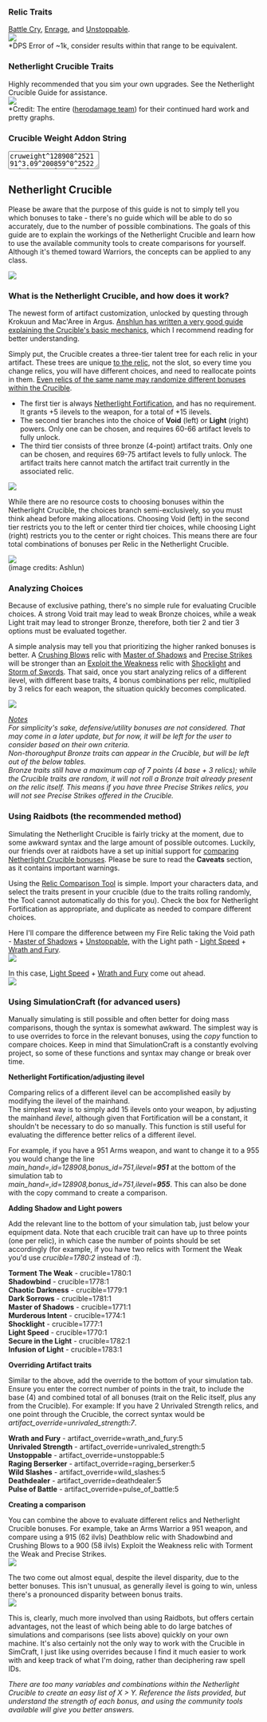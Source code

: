 ### Relic Traits

[Battle Cry](http://www.wowhead.com/spell=200860/unrivaled-strength), [Enrage](http://www.wowhead.com/spell=200861/raging-berserker), and [Unstoppable](http://www.wowhead.com/spell=200853/unstoppable).<br>
<img class="image-margin border" src="/images/fury/traits-nlc/relic-traits.png"><br>
*DPS Error of ~1k, consider results within that range to be equivalent.

### Netherlight Crucible Traits

Highly recommended that you sim your own upgrades. See the Netherlight Crucible Guide for assistance.<br>
<img class="image-margin center-image border" src="/images/fury/traits-nlc/nlc-traits.png"><br>
*Credit: The entire (<a class="text-link" target="_blank" href="https://www.herodamage.com">herodamage team</a>) for their continued hard work and pretty graphs.

### Crucible Weight Addon String

<textarea>cruweight^128908^252191^3.09^200859^0^252207^0^252091^2.89^200856^0^200860^6.41^238076^1.73^200849^1.00^200853^2.29^252906^3.10^200861^2.57^253111^0^200857^0^252922^1.33^200846^1.03^252088^3.45^253070^2.99^253093^2.99^252875^2.89^216273^0.10^252888^2.66^252799^2.04^ilvl^1^end</textarea>

## Netherlight Crucible

Please be aware that the purpose of this guide is not to simply tell you which bonuses to take - there's no guide which will be able to do so accurately, due to the number of possible combinations. The goals of this guide are to explain the workings of the Netherlight Crucible and learn how to use the available community tools to create comparisons for yourself. Although it's themed toward Warriors, the concepts can be applied to any class.

<img class="center-image border" src="/images/fury/traits-nlc/nlc.png">

### What is the Netherlight Crucible, and how does it work?

The newest form of artifact customization, unlocked by questing through Krokuun and Mac'Aree in Argus.
<a class="text-link" target="_blank" href="http://www.wowhead.com/netherlight-crucible-guide">Anshlun has written a very good guide explaining the Crucible's basic mechanics</a>, which I recommend reading for better understanding.

Simply put, the Crucible creates a three-tier talent tree for each relic in your artifact. These trees are unique <u>to the relic</u>, not the slot, so every time you change relics, you will have different choices, and need to reallocate points in them. <u>Even relics of the same name may randomize different bonuses within the Crucible</u>.

<ul>
<li>The first tier is always <a href="http://www.wowhead.com/spell=250879/netherlight-fortification">Netherlight Fortification</a>, and has no requirement. It grants +5 ilevels to the weapon, for a total of +15 ilevels.</li>
<li>The second tier branches into the choice of <strong>Void</strong> (left) or <strong>Light</strong> (right) powers. Only one can be chosen, and requires 60-66 artifact levels to fully unlock.</li>
<li>The third tier consists of three bronze (4-point) artifact traits. Only one can be chosen, and requires 69-75 artifact levels to fully unlock. The artifact traits here cannot match the artifact trait currently in the associated relic.</li>
</ul>

<img class="center-image border" src="/images/fury/traits-nlc/nlc-overview.jpg">

While there are no resource costs to choosing bonuses within the Netherlight Crucible, the choices branch semi-exclusively, so you must think ahead before making allocations. Choosing Void (left) in the second tier restricts you to the left or center third tier choices, while choosing Light (right) restricts you to the center or right choices. This means there are four total combinations of bonuses per Relic in the Netherlight Crucible.

<img class="border" src="/images/fury/traits-nlc/nlc-detailed.jpg"><br>
(image credits: Ashlun)

### Analyzing Choices

Because of exclusive pathing, there's no simple rule for evaluating Crucible choices. A strong Void trait may lead to weak Bronze choices, while a weak Light trait may lead to stronger Bronze, therefore, both tier 2 and tier 3 options must be evaluated together.

A simple analysis may tell you that prioritizing the higher ranked bonuses is better. A [Crushing Blows](http://www.wowhead.com/spell=209472/crushing-blows) relic with [Master of Shadows](http://www.wowhead.com/spell=252091/master-of-shadows) and [Precise Strikes](http://www.wowhead.com/spell=248579/precise-strikes) will be stronger than an [Exploit the Weakness](http://www.wowhead.com/spell=209494/exploit-the-weakness) relic with [Shocklight](http://www.wowhead.com/spell=252799/shocklight) and [Storm of Swords](http://www.wowhead.com/spell=238075/storm-of-swords). That said, once you start analyzing relics of a different ilevel, with different base traits, 4 bonus combinations per relic, multiplied by 3 relics for each weapon, the situation quickly becomes complicated.

<img class="center-image border" src="/images/fury/traits-nlc/nlc-traits.png">

<u>*Notes*</u><br>
*For simplicity's sake, defensive/utility bonuses are not considered. That may come in a later update, but for now, it will be left for the user to consider based on their own criteria.*<br>
*Non-thoroughput Bronze traits can appear in the Crucible, but will be left out of the below tables.*<br>
*Bronze traits still have a maximum cap of 7 points (4 base + 3 relics); while the Crucible traits are random, it will not roll a Bronze trait already present on the relic itself. This means if you have three Precise Strikes relics, you will not see Precise Strikes offered in the Crucible.*

### Using Raidbots (the recommended method)

Simulating the Netherlight Crucible is fairly tricky at the moment, due to some awkward syntax and the large amount of possible outcomes. Luckily, our friends over at raidbots have a set up initial support for <a class="text-link" href="https://medium.com/raidbots/relic-compare-netherlight-crucible-support-729764d27837">comparing Netherlight Crucible bonuses</a>. Please be sure to read the **Caveats** section, as it contains important warnings.

Using the <a class="text-link" href="https://www.raidbots.com/simbot/relic">Relic Comparison Tool</a> is simple. Import your characters data, and select the traits present in your crucible (due to the traits rolling randomly, the Tool cannot automatically do this for you). Check the box for Netherlight Fortification as appropriate, and duplicate as needed to compare different choices.

Here I'll compare the difference between my Fire Relic taking the Void path - [Master of Shadows](http://www.wowhead.com/spell=252091/master-of-shadows) + [Unstoppable](http://www.wowhead.com/spell=200853/unstoppable), with the Light path - [Light Speed](http://www.wowhead.com/spell=252088/light-speed) + [Wrath and Fury](http://www.wowhead.com/spell=200849/wrath-and-fury).<br>
<img class="image-margin center-image border" src="/images/fury/traits-nlc/raidbots-1.png">

In this case, [Light Speed](http://www.wowhead.com/spell=252088/light-speed) + [Wrath and Fury](http://www.wowhead.com/spell=200849/wrath-and-fury) come out ahead.<br>
<img class="image-margin center-image border" src="/images/fury/traits-nlc/raidbots-2.png">

### Using SimulationCraft (for advanced users)

Manually simulating is still possible and often better for doing mass comparisons, though the syntax is somewhat awkward. The simplest way is to use overrides to force in the relevant bonuses, using the *copy* function to compare choices. Keep in mind that SimulationCraft is a constantly evolving project, so some of these functions and syntax may change or break over time.

**Netherlight Fortification/adjusting ilevel**

Comparing relics of a different ilevel can be accomplished easily by modifying the ilevel of the mainhand.<br>
The simplest way is to simply add 15 ilevels onto your weapon, by adjusting the mainhand *ilevel*, although given that Fortification will be a constant, it shouldn't be necessary to do so manually. This function is still useful for evaluating the difference better relics of a different ilevel.

For example, if you have a 951 Arms weapon, and want to change it to a 955 you would change the line<br>
*main_hand=,id=128908,bonus_id=751,ilevel=**951*** at the bottom of the simulation tab to<br>
*main_hand=,id=128908,bonus_id=751,ilevel=**955***. This can also be done with the copy command to create a comparison.

**Adding Shadow and Light powers**

Add the relevant line to the bottom of your simulation tab, just below your equipment data. Note that each crucible trait can have up to three points (one per relic), in which case the number of points should be set accordingly (for example, if you have two relics with Torment the Weak you'd use *crucible=1780:2* instead of *:1*).

**Torment The Weak** - crucible=1780:1<br>
**Shadowbind** - crucible=1778:1<br>
**Chaotic Darkness** - crucible=1779:1<br>
**Dark Sorrows** - crucible=1781:1<br>
**Master of Shadows** - crucible=1771:1<br>
**Murderous Intent** - crucible=1774:1<br>
**Shocklight** - crucible=1777:1<br>
**Light Speed** - crucible=1770:1<br>
**Secure in the Light** - crucible=1782:1<br>
**Infusion of Light** - crucible=1783:1

**Overriding Artifact traits**

Similar to the above, add the override to the bottom of your simulation tab. Ensure you enter the correct number of points in the trait, to include the base (4) and combined total of all bonuses (trait on the Relic itself, plus any from the Crucible). For example: If you have 2 Unrivaled Strength relics, and one point through the Crucible, the correct syntax would be *artifact_override=unrivaled_strength:7*.

**Wrath and Fury** - artifact_override=wrath_and_fury:5<br>
**Unrivaled Strength** - artifact_override=unrivaled_strength:5<br>
**Unstoppable** - artifact_override=unstoppable:5<br>
**Raging Berserker** - artifact_override=raging_berserker:5<br>
**Wild Slashes** - artifact_override=wild_slashes:5<br>
**Deathdealer** - artifact_override=deathdealer:5<br>
**Pulse of Battle** - artifact_override=pulse_of_battle:5

**Creating a comparison**

You can combine the above to evaluate different relics and Netherlight Crucible bonuses. For example, take an Arms Warrior a 951 weapon, and compare using a 915 (62 ilvls) Deathblow relic with Shadowbind and Crushing Blows to a 900 (58 ilvls) Exploit the Weakness relic with Torment the Weak and Precise Strikes.<br>
<img class="image-margin center-image border" src="/images/fury/traits-nlc/simc-1.png">

The two come out almost equal, despite the ilevel disparity, due to the better bonuses. This isn't unusual, as generally ilevel is going to win, unless there's a pronounced disparity between bonus traits.<br>
<img class="image-margin border" src="/images/fury/traits-nlc/simc-2.png">

This is, clearly, much more involved than using Raidbots, but offers certain advantages, not the least of which being able to do large batches of simulations and comparisons (see lists above) quickly on your own machine. It's also certainly not the only way to work with the Crucible in SimCraft, I just like using overrides because I find it much easier to work with and keep track of what I'm doing, rather than deciphering raw spell IDs.

*There are too many variables and combinations within the Netherlight Crucible to create an easy list of X > Y. Reference the lists provided, but understand the strength of each bonus, and using the community tools available will give you better answers.*